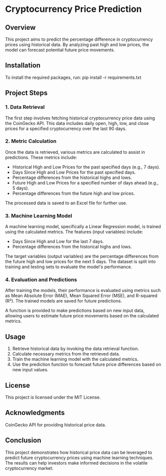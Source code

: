 # Cryptocurrency Price Prediction

## Overview
This project aims to predict the percentage difference in cryptocurrency prices using historical data. By analyzing past high and low prices, the model can forecast potential future price movements.

## Installation
To install the required packages, run:
pip install -r requirements.txt

## Project Steps

### 1. Data Retrieval
The first step involves fetching historical cryptocurrency price data using the CoinGecko API. This data includes daily open, high, low, and close prices for a specified cryptocurrency over the last 90 days.

### 2. Metric Calculation
Once the data is retrieved, various metrics are calculated to assist in predictions. These metrics include:
- Historical High and Low Prices for the past specified days (e.g., 7 days).
- Days Since High and Low Prices for the past specified days.
- Percentage differences from the historical highs and lows.
- Future High and Low Prices for a specified number of days ahead (e.g., 5 days).
- Percentage differences from the future high and low prices.

The processed data is saved to an Excel file for further use.

### 3. Machine Learning Model
A machine learning model, specifically a Linear Regression model, is trained using the calculated metrics. The features (input variables) include:
- Days Since High and Low for the last 7 days.
- Percentage differences from the historical highs and lows.

The target variables (output variables) are the percentage differences from the future high and low prices for the next 5 days. The dataset is split into training and testing sets to evaluate the model's performance.

### 4. Evaluation and Predictions
After training the models, their performance is evaluated using metrics such as Mean Absolute Error (MAE), Mean Squared Error (MSE), and R-squared (R²). The trained models are saved for future predictions.

A function is provided to make predictions based on new input data, allowing users to estimate future price movements based on the calculated metrics.

## Usage
1. Retrieve historical data by invoking the data retrieval function.
2. Calculate necessary metrics from the retrieved data.
3. Train the machine learning model with the calculated metrics.
4. Use the prediction function to forecast future price differences based on new input values.

## License
This project is licensed under the MIT License.

## Acknowledgments
CoinGecko API for providing historical price data.

## Conclusion
This project demonstrates how historical price data can be leveraged to predict future cryptocurrency prices using machine learning techniques. The results can help investors make informed decisions in the volatile cryptocurrency market.
